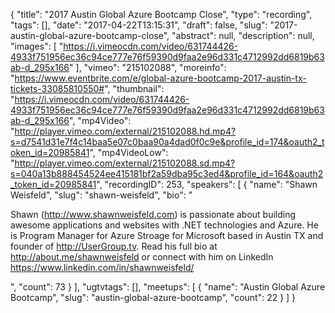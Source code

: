 {
  "title": "2017 Austin Global Azure Bootcamp Close",
  "type": "recording",
  "tags": [],
  "date": "2017-04-22T13:15:31",
  "draft": false,
  "slug": "2017-austin-global-azure-bootcamp-close",
  "abstract": null,
  "description": null,
  "images": [
    "https://i.vimeocdn.com/video/631744426-4933f751956ec36c94ce777e76f59390d9faa2e96d331c4712992dd6819b63ab-d_295x166"
  ],
  "vimeo": "215102088",
  "moreinfo": "https://www.eventbrite.com/e/global-azure-bootcamp-2017-austin-tx-tickets-33085810550#",
  "thumbnail": "https://i.vimeocdn.com/video/631744426-4933f751956ec36c94ce777e76f59390d9faa2e96d331c4712992dd6819b63ab-d_295x166",
  "mp4Video": "http://player.vimeo.com/external/215102088.hd.mp4?s=d7541d31e7f4c14baa5e07c0baa90a4dad0f0c9e&profile_id=174&oauth2_token_id=20985841",
  "mp4VideoLow": "http://player.vimeo.com/external/215102088.sd.mp4?s=040a13b888454524ee415181bf2a59dba95c3ed4&profile_id=164&oauth2_token_id=20985841",
  "recordingID": 253,
  "speakers": [
    {
      "name": "Shawn Weisfeld",
      "slug": "shawn-weisfeld",
      "bio": "<p>Shawn (http://www.shawnweisfeld.com) is passionate about building awesome applications and websites with .NET technologies and Azure. He is Program Manager for Azure Stroage for Microsoft based in Austin TX and founder of http://UserGroup.tv. Read his full bio at http://about.me/shawnweisfeld or connect with him on LinkedIn https://www.linkedin.com/in/shawnweisfeld/</p>",
      "count": 73
    }
  ],
  "ugtvtags": [],
  "meetups": [
    {
      "name": "Austin Global Azure Bootcamp",
      "slug": "austin-global-azure-bootcamp",
      "count": 22
    }
  ]
}